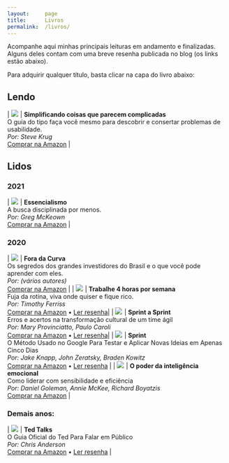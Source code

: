 ```yaml
---
layout:		page
title:		Livros
permalink:	/livros/
---
```


Acompanhe aqui minhas principais leituras em andamento e finalizadas. Alguns deles contam com uma breve resenha publicada no blog (os links estão abaixo).

Para adquirir qualquer título, basta clicar na capa do livro abaixo:

## Lendo

| <a href="https://www.amazon.com.br/Simplificando-Coisas-que-Parecem-Complicadas/dp/8576084511/ref=as_li_ss_il?pd_rd_w=tORmh&pf_rd_p=d0535571-aad7-4770-ae2d-9b992292ca3c&pf_rd_r=4Z8BPE5SHAMTF1JZANB1&pd_rd_r=9b5b948f-bf91-4e14-be28-1c6329694608&pd_rd_wg=H3C5m&pd_rd_i=8576084511&psc=1&linkCode=li2&tag=thiagonasc-20&linkId=015f2fc938c479024b6f03a746270204&language=pt_BR" target="_blank"><img border="0" src="//ws-na.amazon-adsystem.com/widgets/q?_encoding=UTF8&ASIN=8576084511&Format=_SL160_&ID=AsinImage&MarketPlace=BR&ServiceVersion=20070822&WS=1&tag=thiagonasc-20&language=pt_BR" ></a><img src="https://ir-br.amazon-adsystem.com/e/ir?t=thiagonasc-20&language=pt_BR&l=li2&o=33&a=8576084511" width="1" height="1" border="0" alt="" style="border:none !important; margin:0px !important;" /> | **Simplificando coisas que parecem complicadas**<br>O guia do tipo faça você mesmo para descobrir e consertar problemas de usabilidade.<br>*Por: Steve Krug*<br><a target="_blank" href="https://amzn.to/3c6JTNZ">Comprar na Amazon</a> |

## Lidos

### 2021

| <a href="https://www.amazon.com.br/Essencialismo-Greg-Mckeown/dp/8543102146/ref=as_li_ss_il?__mk_pt_BR=%C3%85M%C3%85%C5%BD%C3%95%C3%91&dchild=1&keywords=essencialismo&qid=1609690634&sr=8-1&linkCode=li2&tag=thiagonasc-20&linkId=7ef68ea5f7eb44db4de953e962286cb0&language=pt_BR" target="_blank"><img border="0" src="//ws-na.amazon-adsystem.com/widgets/q?_encoding=UTF8&ASIN=8543102146&Format=_SL160_&ID=AsinImage&MarketPlace=BR&ServiceVersion=20070822&WS=1&tag=thiagonasc-20&language=pt_BR" ></a><img src="https://ir-br.amazon-adsystem.com/e/ir?t=thiagonasc-20&language=pt_BR&l=li2&o=33&a=8543102146" width="1" height="1" border="0" alt="" style="border:none !important; margin:0px !important;" /> | **Essencialismo**<br>A busca disciplinada por menos.<br>*Por: Greg McKeown*<br><a target="_blank" href="https://amzn.to/390Fklb">Comprar na Amazon</a> |

### 2020

| <a href="https://www.amazon.com.br/Curva-Segredos-Grandes-Investidores-Aprender/dp/8582850123/ref=as_li_ss_il?__mk_pt_BR=%C3%85M%C3%85%C5%BD%C3%95%C3%91&dchild=1&keywords=fora+da+curva&qid=1603069935&sr=8-1&linkCode=li2&tag=thiagonasc-20&linkId=c3f0650619e12518ebd494843ca72a2e" target="_blank"><img border="0" src="//ws-na.amazon-adsystem.com/widgets/q?_encoding=UTF8&ASIN=8582850123&Format=_SL160_&ID=AsinImage&MarketPlace=BR&ServiceVersion=20070822&WS=1&tag=thiagonasc-20" ></a><img src="https://ir-br.amazon-adsystem.com/e/ir?t=thiagonasc-20&l=li2&o=33&a=8582850123" width="1" height="1" border="0" alt="" style="border:none !important; margin:0px !important;" /> | **Fora da Curva**<br>Os segredos dos grandes investidores do Brasil e o que você pode aprender com eles.<br>*Por: (vários autores)*<br><a target="_blank" href="https://amzn.to/37p7wPv">Comprar na Amazon</a> |
| <a target="_blank"  href="https://www.amazon.com.br/gp/product/8542211561/ref=as_li_tl?ie=UTF8&camp=1789&creative=9325&creativeASIN=8542211561&linkCode=as2&tag=thiagonasc-20&linkId=01bd6447e0adc0c2750f2de0e3490873"><img border="0" src="//ws-na.amazon-adsystem.com/widgets/q?_encoding=UTF8&MarketPlace=BR&ASIN=8542211561&ServiceVersion=20070822&ID=AsinImage&WS=1&Format=_SL160_&tag=thiagonasc-20" ></a><img src="//ir-br.amazon-adsystem.com/e/ir?t=thiagonasc-20&l=am2&o=33&a=8542211561" width="1" height="1" border="0" alt="" style="border:none !important; margin:0px !important;" /> | **Trabalhe 4 horas por semana**<br>Fuja da rotina, viva onde quiser e fique rico.<br>*Por: Timothy Ferriss*<br><a target="_blank" href="https://amzn.to/2YFN9aO">Comprar na Amazon</a> • [Ler resenha](livro-trabalhe-4-horas-por-semana)|
| <a target="_blank"  href="https://www.amazon.com.br/gp/offer-listing/B087N2LKXB/ref=as_li_tl?ie=UTF8&camp=1789&creative=9325&creativeASIN=B087N2LKXB&linkCode=am2&tag=thiagonasc-20&linkId=24530f29207c14bd6b67a3d69a33b2d9"><img border="0" src="//ws-na.amazon-adsystem.com/widgets/q?_encoding=UTF8&MarketPlace=BR&ASIN=B087N2LKXB&ServiceVersion=20070822&ID=AsinImage&WS=1&Format=_SL160_&tag=thiagonasc-20" ></a><img src="//ir-br.amazon-adsystem.com/e/ir?t=thiagonasc-20&l=am2&o=33&a=B087N2LKXB" width="1" height="1" border="0" alt="" style="border:none !important; margin:0px !important;" /> | **Sprint a Sprint**<br>Erros e acertos na transformação cultural de um time ágil<br>*Por: Mary Provinciatto, Paulo Caroli*<br><a target="_blank" href="https://www.amazon.com.br/gp/product/B087N2LKXB/ref=as_li_tl?ie=UTF8&camp=1789&creative=9325&creativeASIN=B087N2LKXB&linkCode=as2&tag=thiagonasc-20&linkId=5543007d05c8086cfbcd14677644354e">Comprar na Amazon</a> • [Ler resenha](resenha-livro-sprint-a-sprint)|
| <a target="_blank"  href="https://www.amazon.com.br/gp/product/8551001523/ref=as_li_tl?ie=UTF8&camp=1789&creative=9325&creativeASIN=8551001523&linkCode=am2&tag=thiagonasc-20&linkId=3af0c3d47023d1da948cf8401174f924"><img border="0" src="//ws-na.amazon-adsystem.com/widgets/q?_encoding=UTF8&MarketPlace=BR&ASIN=8551001523&ServiceVersion=20070822&ID=AsinImage&WS=1&Format=_SL160_&tag=thiagonasc-20" ></a><img src="//ir-br.amazon-adsystem.com/e/ir?t=thiagonasc-20&l=am2&o=33&a=8551001523" width="1" height="1" border="0" alt="" style="border:none !important; margin:0px !important;" /> | **Sprint**<br>O Método Usado no Google Para Testar e Aplicar Novas Ideias em Apenas Cinco Dias<br>*Por: Jake Knapp, John Zeratsky, Braden Kowitz* <br> <a target="_blank" href="https://www.amazon.com.br/gp/product/8551001523/ref=as_li_tl?ie=UTF8&camp=1789&creative=9325&creativeASIN=8551001523&linkCode=as2&tag=thiagonasc-20&linkId=d35a62c65bd24e83f5aaf5c402e7498f">Comprar na Amazon</a> • [Ler resenha](resenha-livro-sprint) |
| <a target="_blank"  href="https://www.amazon.com.br/gp/offer-listing/B07D3XSVLH/ref=as_li_tl?ie=UTF8&camp=1789&creative=9325&creativeASIN=B07D3XSVLH&linkCode=am2&tag=thiagonasc-20&linkId=18ca44966ab348c3d9b31237f3f7b1d0"><img border="0" src="//ws-na.amazon-adsystem.com/widgets/q?_encoding=UTF8&MarketPlace=BR&ASIN=B07D3XSVLH&ServiceVersion=20070822&ID=AsinImage&WS=1&Format=_SL160_&tag=thiagonasc-20" ></a><img src="//ir-br.amazon-adsystem.com/e/ir?t=thiagonasc-20&l=am2&o=33&a=B07D3XSVLH" width="1" height="1" border="0" alt="" style="border:none !important; margin:0px !important;" /> | **O poder da inteligência emocional**<br>Como liderar com sensibilidade e eficiência <br> *Por: Daniel Goleman, Annie McKee, Richard Boyatzis* <br> <a target="_blank" href="https://www.amazon.com.br/gp/product/B07D3XSVLH/ref=as_li_tl?ie=UTF8&camp=1789&creative=9325&creativeASIN=B07D3XSVLH&linkCode=as2&tag=thiagonasc-20&linkId=d32b48118f4d458206e425dc58568886">Comprar na Amazon</a> |

### Demais anos:

| <a target="_blank"  href="https://www.amazon.com.br/gp/product/858057935X/ref=as_li_tl?ie=UTF8&camp=1789&creative=9325&creativeASIN=858057935X&linkCode=as2&tag=thiagonasc-20&linkId=6ac163b2bec5670cacfd59c255af7bf7"><img border="0" src="//ws-na.amazon-adsystem.com/widgets/q?_encoding=UTF8&MarketPlace=BR&ASIN=858057935X&ServiceVersion=20070822&ID=AsinImage&WS=1&Format=_SL160_&tag=thiagonasc-20" ></a><img src="//ir-br.amazon-adsystem.com/e/ir?t=thiagonasc-20&l=am2&o=33&a=858057935X" width="1" height="1" border="0" alt="" style="border:none !important; margin:0px !important;" /> | **Ted Talks**<br>O Guia Oficial do Ted Para Falar em Público <br> *Por: Chris Anderson* <br> <a target="_blank" href="https://www.amazon.com.br/gp/product/858057935X/ref=as_li_tl?ie=UTF8&camp=1789&creative=9325&creativeASIN=858057935X&linkCode=as2&tag=thiagonasc-20&linkId=ceb560085dcb14f0a2be8c8e08b35524">Comprar na Amazon</a> • [Ler resenha](resenha-ted-talks-livro) |